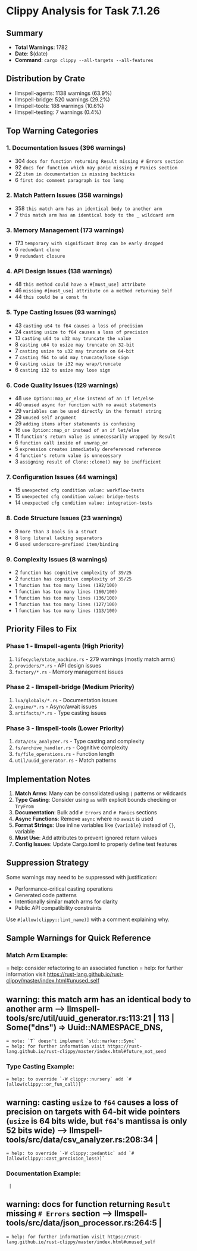# Clippy Analysis for Task 7.1.26

## Summary
- **Total Warnings**: 1782
- **Date**: $(date)
- **Command**: `cargo clippy --all-targets --all-features`

## Distribution by Crate
- llmspell-agents: 1138 warnings (63.9%)
- llmspell-bridge: 520 warnings (29.2%)
- llmspell-tools: 188 warnings (10.6%)
- llmspell-testing: 7 warnings (0.4%)

## Top Warning Categories

### 1. Documentation Issues (396 warnings)
- 304 `docs for function returning Result missing # Errors section`
- 92 `docs for function which may panic missing # Panics section`
- 22 `item in documentation is missing backticks`
- 6 `first doc comment paragraph is too long`

### 2. Match Pattern Issues (358 warnings)
- 358 `this match arm has an identical body to another arm`
- 7 `this match arm has an identical body to the _ wildcard arm`

### 3. Memory Management (173 warnings)
- 173 `temporary with significant Drop can be early dropped`
- 6 `redundant clone`
- 9 `redundant closure`

### 4. API Design Issues (138 warnings)
- 48 `this method could have a #[must_use] attribute`
- 46 `missing #[must_use] attribute on a method returning Self`
- 44 `this could be a const fn`

### 5. Type Casting Issues (93 warnings)
- 43 `casting u64 to f64 causes a loss of precision`
- 24 `casting usize to f64 causes a loss of precision`
- 13 `casting u64 to u32 may truncate the value`
- 8 `casting u64 to usize may truncate on 32-bit`
- 7 `casting usize to u32 may truncate on 64-bit`
- 7 `casting f64 to u64 may truncate/lose sign`
- 6 `casting usize to i32 may wrap/truncate`
- 6 `casting i32 to usize may lose sign`

### 6. Code Quality Issues (129 warnings)
- 48 `use Option::map_or_else instead of an if let/else`
- 40 `unused async for function with no await statements`
- 29 `variables can be used directly in the format! string`
- 29 `unused self argument`
- 29 `adding items after statements is confusing`
- 16 `use Option::map_or instead of an if let/else`
- 11 `function's return value is unnecessarily wrapped by Result`
- 6 `function call inside of unwrap_or`
- 5 `expression creates immediately dereferenced reference`
- 4 `function's return value is unnecessary`
- 3 `assigning result of Clone::clone() may be inefficient`

### 7. Configuration Issues (44 warnings)
- 15 `unexpected cfg condition value: workflow-tests`
- 15 `unexpected cfg condition value: bridge-tests`
- 14 `unexpected cfg condition value: integration-tests`

### 8. Code Structure Issues (23 warnings)
- 9 `more than 3 bools in a struct`
- 8 `long literal lacking separators`
- 6 `used underscore-prefixed item/binding`

### 9. Complexity Issues (8 warnings)
- 2 `function has cognitive complexity of 39/25`
- 2 `function has cognitive complexity of 35/25`
- 1 `function has too many lines (192/100)`
- 1 `function has too many lines (160/100)`
- 1 `function has too many lines (136/100)`
- 1 `function has too many lines (127/100)`
- 1 `function has too many lines (113/100)`

## Priority Files to Fix

### Phase 1 - llmspell-agents (High Priority)
1. `lifecycle/state_machine.rs` - 279 warnings (mostly match arms)
2. `providers/*.rs` - API design issues
3. `factory/*.rs` - Memory management issues

### Phase 2 - llmspell-bridge (Medium Priority)
1. `lua/globals/*.rs` - Documentation issues
2. `engine/*.rs` - Async/await issues
3. `artifacts/*.rs` - Type casting issues

### Phase 3 - llmspell-tools (Lower Priority)
1. `data/csv_analyzer.rs` - Type casting and complexity
2. `fs/archive_handler.rs` - Cognitive complexity
3. `fs/file_operations.rs` - Function length
4. `util/uuid_generator.rs` - Match patterns

## Implementation Notes

1. **Match Arms**: Many can be consolidated using `|` patterns or wildcards
2. **Type Casting**: Consider using `as` with explicit bounds checking or `TryFrom`
3. **Documentation**: Bulk add `# Errors` and `# Panics` sections
4. **Async Functions**: Remove `async` where no `await` is used
5. **Format Strings**: Use inline variables like `{variable}` instead of `{}`, variable
6. **Must Use**: Add attributes to prevent ignored return values
7. **Config Issues**: Update Cargo.toml to properly define test features

## Suppression Strategy

Some warnings may need to be suppressed with justification:
- Performance-critical casting operations
- Generated code patterns
- Intentionally similar match arms for clarity
- Public API compatibility constraints

Use `#[allow(clippy::lint_name)]` with a comment explaining why.
## Sample Warnings for Quick Reference

### Match Arm Example:
   = help: consider refactoring to an associated function
   = help: for further information visit https://rust-lang.github.io/rust-clippy/master/index.html#unused_self

warning: this match arm has an identical body to another arm
   --> llmspell-tools/src/util/uuid_generator.rs:113:21
    |
113 |                     Some("dns") => Uuid::NAMESPACE_DNS,
--
    = note: `T` doesn't implement `std::marker::Sync`
    = help: for further information visit https://rust-lang.github.io/rust-clippy/master/index.html#future_not_send

### Type Casting Example:
    = help: to override `-W clippy::nursery` add `#[allow(clippy::or_fun_call)]`

warning: casting `usize` to `f64` causes a loss of precision on targets with 64-bit wide pointers (`usize` is 64 bits wide, but `f64`'s mantissa is only 52 bits wide)
   --> llmspell-tools/src/data/csv_analyzer.rs:208:34
    |
--
    = help: to override `-W clippy::pedantic` add `#[allow(clippy::cast_precision_loss)]`


### Documentation Example:
     |

warning: docs for function returning `Result` missing `# Errors` section
   --> llmspell-tools/src/data/json_processor.rs:264:5
    |
--
    = help: for further information visit https://rust-lang.github.io/rust-clippy/master/index.html#unused_self

